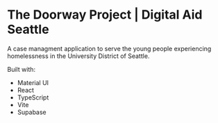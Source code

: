 # The Doorway Project | Digital Aid Seattle

A case managment application to serve the young people experiencing homelessness in the University District of Seattle.

Built with:
* Material UI
* React
* TypeScript
* Vite
* Supabase
